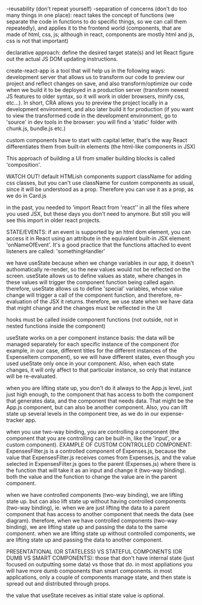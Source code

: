 -reusability (don't repeat yourself)
-separation of concerns (don't do too many things in one place): react takes the concept of functions (we separate the code in functions to do specific things, so we can call them repeatedly), and applies it to the frontend world (components, that are made of html, css, js; although in react, components are mostly html and js, css is not that important)

declarative approach: define the desired target state(s) and let React figure out the actual JS DOM updating instructions.

create-react-app is a tool that will help us in the following ways: development server that allows us to transform our code to preview our project and reflect changes on save, and also transform/optimize our code when we build it to be deployed in a production server (transform newest JS features to older syntax, so it will work in older browsers, minify css, etc...). In short, CRA allows you to preview the project locally in a development environment, and also later build it for production (if you want to view the transformed code in the development environment, go to 'source' in dev tools in the browser: you will find a 'static' folder with chunk.js, bundle.js etc.)

custom components have to start with capital letter, that's the way React differentiates them from built-in elements (the html-like components in JSX)

This approach of building a UI from smaller building blocks is called 'composition'.

WATCH OUT! default HTMLish components support className for adding css classes, but you can't use className for custom components as usual, since it will be understood as a prop. Therefore you can use it as a prop, as we do in Card.js

in the past, you needed to 'import React from 'react'' in all the files where you used JSX, but these days you don't need to anymore. But still you will see this import in older react projects.

STATE/EVENTS:
if an event is supported by an html dom element, you can access it in React using an attribute in the equivalent built-in JSX element: 'onNameOfEvent'.
It's a good practice that the functions attached to event listeners are called: 'somethingHandler'

we have useState because when we change variables in our app, it doesn't authomatically re-render, so the new values would not be reflected on the screen. useState allows us to define values as state, where changes in these values will trigger the component function being called again. therefore, useState allows us to define 'special' variables, whose value change will trigger a call of the component function, and therefore, re-evaluation of the JSX it returns.
therefore, we use state when we have data that might change and the changes must be reflected in the UI

hooks must be called inside component functions (not outside, not in nested functions inside the component)

useState works on a per component instance basis: the data will be managed separately for each specific instance of the component (for example, in our case, different titles for the different instances of the ExpenseItem component), so we will have different states, even though you used useState only once in your component. Also, when each state changes, it will only affect to that particular instance, so only that instance will be re-evaluated.

when you are lifting state up, you don't do it always to the App.js level, just just high enough, to the component that has access to both the component that generates data, and the component that needs data. That might be the App.js component, but can also be another component. Also, you can lift state up several levels in the component tree, as we do in our expense-tracker app.

when you use two-way binding, you are controlling a component (the component that you are controlling can be built-in, like the 'input', or a custom component). EXAMPLE OF CUSTOM CONTROLLED COMPONENT: ExpensesFilter.js is a controlled component of Expenses.js, because the value that ExpensesFilter.js receives comes from Expenses.js, and the value selected in ExpensesFilter.js goes to the parent (Expenses.js) where there is the function that will take it as an input and change it (two-way binding). both the value and the function to change the value are in the parent component.

when we have controlled components (two-way binding), we are lifting state up. but can also lift state up without having controlled components (two-way binding), ie. when we are just lifting the data to a parent component that has access to another component that needs the data (see diagram). therefore, when we have controlled components (two-way binding), we are lifting state up and passing the data to the same component. when we are lifting state up without controlled components, we are lifting state up and passing the data to another component.

PRESENTATIONAL (OR STATELESS) VS STATEFUL COMPONENTS (OR DUMB VS SMART COMPONENTS): those that don't have internal state (just focused on outputting some data) vs those that do. in most appliations you will have more dumb components than smart components. in most applications, only a couple of components manage state, and then state is spread out and distributed through props.

the value that useState receives as initial state value is optional.
